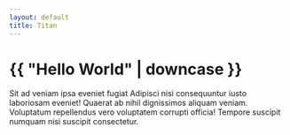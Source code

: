 ```yaml
---
layout: default
title: Titan
---
```

# {{ "Hello World" | downcase }}


Sit ad veniam ipsa eveniet fugiat Adipisci nisi consequuntur iusto laboriosam eveniet! Quaerat ab nihil dignissimos aliquam veniam. Voluptatum repellendus vero voluptatem corrupti officia! Tempore suscipit numquam nisi suscipit consectetur.
